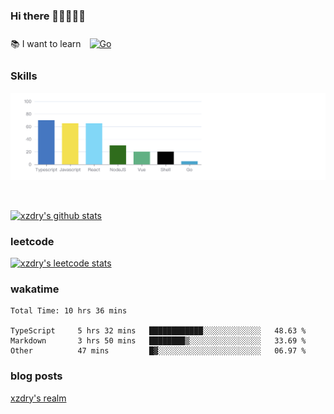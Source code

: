 ### Hi there 👋👋👋👋👋

 :books: I want to learn <a href="https://go.dev/" target="_blank"><img style="margin: 10px" src="https://profilinator.rishav.dev/skills-assets/go-original.svg" alt="Go" height="50" /></a>  

### Skills
![](img/2022-09-05-22-04-20.png)

<br />

[![xzdry's github stats](https://github-readme-stats.vercel.app/api?username=xzdry&count_private=true&show_icons=true&theme=vue)](https://github.com/xzdry)

### leetcode
[![xzdry's leetcode stats](https://leetcard.jacoblin.cool/xzdry-2?theme=light&font=Anek%20Kannada&site=cn)](https://leetcode.cn/u/xzdry-2/)

### wakatime
<!--START_SECTION:waka-->

```text
Total Time: 10 hrs 36 mins

TypeScript     5 hrs 32 mins   ████████████░░░░░░░░░░░░░   48.63 %
Markdown       3 hrs 50 mins   ████████▒░░░░░░░░░░░░░░░░   33.69 %
Other          47 mins         █▓░░░░░░░░░░░░░░░░░░░░░░░   06.97 %
```

<!--END_SECTION:waka-->

### blog posts
[xzdry's realm](https://www.justdry.net/)
